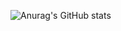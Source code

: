 ![Anurag's GitHub stats](https://github-readme-stats.vercel.app/api?username=arkinetic&show_icons=true)
